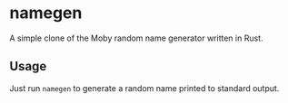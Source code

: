 # namegen
A simple clone of the Moby random name generator written in Rust.

## Usage
Just run `namegen` to generate a random name printed to standard output.